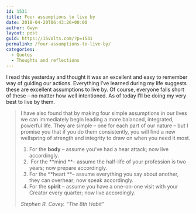 ```yaml
---
id: 1531
title: Four assumptions to live by
date: 2018-04-20T06:43:26+00:00
author: Gwyn
layout: post
guid: https://15volts.com/?p=1531
permalink: /four-assumptions-to-live-by/
categories:
  - Quotes
  - Thoughts and reflections
---
```

I read this yesterday and thought it was an excellent and easy to remember way of guiding our actions. Everything I&#8217;ve learned during my life suggests these are excellent assumptions to live by. Of course, everyone falls short of these &#8211; no matter how well intentioned. As of today I&#8217;ll be doing my very best to live by them.

> I have also found that by making four simple assumptions in our lives we can immediately begin leading a more balanced, integrated, powerful life. They are simple &#8211; one for each part of our nature &#8211; but I promise you that if you do them consistently, you will find a new wellspring of strength and integrity to draw on when you need it most.
> 
>   1. For the **body** &#8211; assume you&#8217;ve had a hear attack; now live accordingly.
>   2.  For the **mind **&#8211; assume the half-life of your profession is two years; now prepare accordingly.
>   3. For the **heart **&#8211; assume everything you say about another, they can overhear; now speak accordingly.
>   4. For the **spirit** &#8211; assume you have a one-on-one visit with your Creator every quarter; now live accordingly.
> 
> <cite>Stephen R. Covey. “The 8th Habit”</cite>
